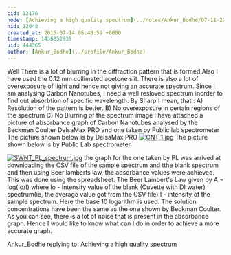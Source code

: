 ```yaml
---
cid: 12176
node: [Achieving a high quality spectrum](../notes/Ankur_Bodhe/07-11-2015/achieving-a-high-quality-spectrum)
nid: 12048
created_at: 2015-07-14 05:48:59 +0000
timestamp: 1436852939
uid: 444365
author: [Ankur_Bodhe](../profile/Ankur_Bodhe)
---
```


Well There is a lot of blurring in the diffraction pattern that is formed.Also I have used the 0.12 mm collimated acetone slit. There is also a lot of overexposure of light and hence not giving an accurate spectrum. Since I am analysing Carbon Nanotubes, I need a well resloved spectrum inorder to find out absorbtion of specific wavelength. By Sharp I mean, that :
A) Resolution of the pattern is better.
B) No overexposure in certain regions of the spectrum
C) No Blurring of the spectrum image
I have attached a picture of absorbance graph of Carbon Nanotubes analysed by the Beckman Coulter DelsaMax PRO and one taken by Public lab spectrometer
The picture shown below is by DelsaMax PRO
[![CNT_1.jpg](https://i.publiclab.org/system/images/photos/000/010/662/medium/CNT_1.jpg)](https://i.publiclab.org/system/images/photos/000/010/662/original/CNT_1.jpg)
The picture shown below is by Public Lab spectrometer

[![SWNT_PL_spectrum.jpg](https://i.publiclab.org/system/images/photos/000/010/663/medium/SWNT_PL_spectrum.jpg)](https://i.publiclab.org/system/images/photos/000/010/663/original/SWNT_PL_spectrum.jpg)
the graph for the one taken by PL was arrived at downloading the CSV file of the sample spectrum and tthe blank spectrum and then using Beer lamberts law, the absorbance values were achieved. This was done using the spreadsheet.
The Beer Lambert's Law given by 
A = log(Io/I)
where Io - Intensity value of the blank (Cuvette with DI water) spectrum(ie, the average value got from the CSV file)
I - intensity of the sample spectrum.
Here the base 10 logarithm is used.
The solution concentrations have been the same as the one shown by Beckman Coulter.
As you can see, there is a lot of noise that is present in the absorbance graph. 
Hence I would like to know what can I do in order to achieve  a more accurate graph.






[Ankur_Bodhe](../profile/Ankur_Bodhe) replying to: [Achieving a high quality spectrum](../notes/Ankur_Bodhe/07-11-2015/achieving-a-high-quality-spectrum)

